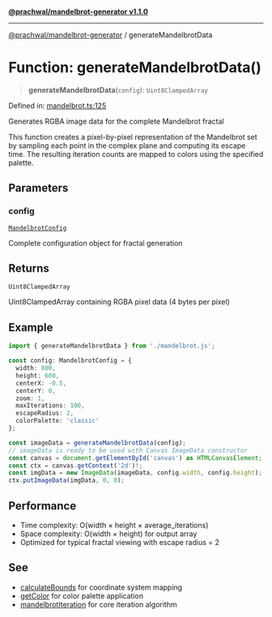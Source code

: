 [**@prachwal/mandelbrot-generator v1.1.0**](../README.md)

***

[@prachwal/mandelbrot-generator](../globals.md) / generateMandelbrotData

# Function: generateMandelbrotData()

> **generateMandelbrotData**(`config`): `Uint8ClampedArray`

Defined in: [mandelbrot.ts:125](https://github.com/prachwal/mandelbrot-generator/blob/5b5c3b49b15f9fe9f6b376b7b3d8c1d326229805/src/mandelbrot.ts#L125)

Generates RGBA image data for the complete Mandelbrot fractal

This function creates a pixel-by-pixel representation of the Mandelbrot set
by sampling each point in the complex plane and computing its escape time.
The resulting iteration counts are mapped to colors using the specified palette.

## Parameters

### config

[`MandelbrotConfig`](../interfaces/MandelbrotConfig.md)

Complete configuration object for fractal generation

## Returns

`Uint8ClampedArray`

Uint8ClampedArray containing RGBA pixel data (4 bytes per pixel)

## Example

```typescript
import { generateMandelbrotData } from './mandelbrot.js';

const config: MandelbrotConfig = {
  width: 800,
  height: 600,
  centerX: -0.5,
  centerY: 0,
  zoom: 1,
  maxIterations: 100,
  escapeRadius: 2,
  colorPalette: 'classic'
};

const imageData = generateMandelbrotData(config);
// imageData is ready to be used with Canvas ImageData constructor
const canvas = document.getElementById('canvas') as HTMLCanvasElement;
const ctx = canvas.getContext('2d')!;
const imgData = new ImageData(imageData, config.width, config.height);
ctx.putImageData(imgData, 0, 0);
```

## Performance

- Time complexity: O(width × height × average_iterations)
- Space complexity: O(width × height) for output array
- Optimized for typical fractal viewing with escape radius = 2

## See

 - [calculateBounds](calculateBounds.md) for coordinate system mapping
 - [getColor](getColor.md) for color palette application
 - [mandelbrotIteration](mandelbrotIteration.md) for core iteration algorithm
